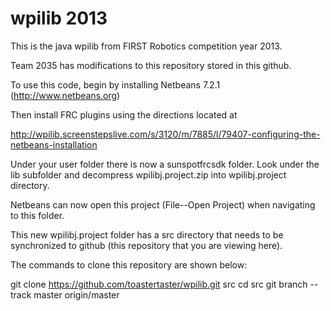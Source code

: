 wpilib 2013
======

This is the java wpilib from FIRST Robotics competition year 2013.

Team 2035 has modifications to this repository stored in this github.

To use this code, begin by installing Netbeans 7.2.1 (http://www.netbeans.org)

Then install FRC plugins using the directions located at 

http://wpilib.screenstepslive.com/s/3120/m/7885/l/79407-configuring-the-netbeans-installation

Under your user folder there is now a sunspotfrcsdk folder.  Look under the lib subfolder and decompress wpilibj.project.zip into wpilibj.project directory.

Netbeans can now open this project (File--Open Project) when navigating to this folder.

This new wpilibj.project folder has a src directory that needs to be synchronized to github (this repository that you are viewing here).

The commands to clone this repository are shown below:

git clone https://github.com/toastertaster/wpilib.git src
cd src
git branch --track master origin/master


